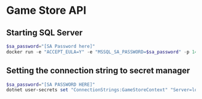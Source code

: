 # Game Store API

## Starting SQL Server

```powershell
$sa_password="[SA Password here]"
docker run -e "ACCEPT_EULA=Y" -e "MSSQL_SA_PASSWORD=$sa_password" -p 1433:1433 -v sqlvolume:/var/opt/mssql -d --rm --name mssql mcr.microsoft.com/mssql/server:2022-latest
```

## Setting the connection string to secret manager

```powershell
$sa_password="[SA PASSWORD HERE]"
dotnet user-secrets set "ConnectionStrings:GameStoreContext" "Server=localhost;Database=GameStore;User Id=sa;Password=$sa_password;TrustServerCertificate=True"
```
